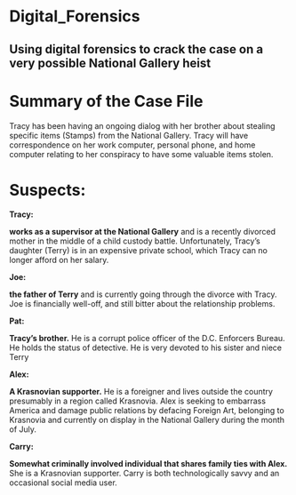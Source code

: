 # Digital_Forensics
Using digital forensics to crack the case on a very possible National Gallery heist
---

# Summary of the Case File

Tracy has been having an ongoing dialog with her brother about stealing
specific items (Stamps) from the National Gallery. Tracy will have correspondence on her work
computer, personal phone, and home computer relating to her conspiracy to have some
valuable items stolen.

# Suspects:

**Tracy:**

**works as a supervisor at the National Gallery** and is a recently divorced mother in the middle
of a child custody battle. Unfortunately, Tracy’s daughter (Terry) is in an expensive private school,
which Tracy can no longer afford on her salary.

**Joe:**

**the father of Terry** and is currently going through the divorce with Tracy. Joe is financially
well-off, and still bitter about the relationship problems.

**Pat:**

**Tracy’s brother.** He is a corrupt police officer of the D.C. Enforcers Bureau. He holds the
status of detective. He is very devoted to his sister and niece Terry

**Alex:**

**A Krasnovian supporter.** He is a foreigner
and lives outside the country presumably in a region called Krasnovia. Alex is seeking to embarrass America and damage public relations by defacing Foreign
Art, belonging to Krasnovia and currently on display in the National Gallery during the month of July. 

**Carry:**

**Somewhat criminally involved individual that shares family ties with Alex.** She is a Krasnovian supporter. Carry is both technologically savvy and an occasional social media user. 
